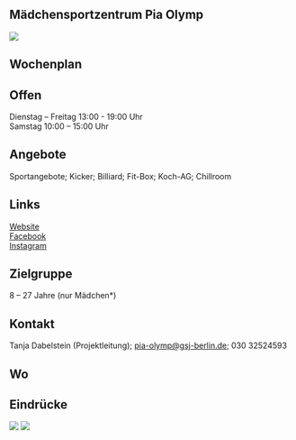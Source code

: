 ## Mädchensportzentrum Pia Olymp
<img id="topmedia" src="images/Logos/Pia.jpg" />

## Wochenplan
<div id='calendar' class="weeklyschedule"></div>
<script>window.onload = loadWeeklySchedule(GCAL_ID_PIA_OLYMP)</script>

## Offen
Dienstag – Freitag   13:00 - 19:00 Uhr<br>
Samstag              10:00 – 15:00 Uhr

## Angebote
<p id="activities">
Sportangebote; Kicker; Billiard; Fit-Box; Koch-AG; Chillroom
</p>

## Links
<a class="external_link" href="http://piaolymp.kietz-fuer-kids-freizeitsport.de">Website</a><br>
<a class="external_link" href="https://www.facebook.com/pia.olymp">Facebook</a><br>
<a class="external_link" href="https://www.instagram.com/piaolymp/">Instagram</a>

## Zielgruppe
 8 – 27 Jahre (nur Mädchen*)

## Kontakt
Tanja Dabelstein (Projektleitung); pia-olymp@gsj-berlin.de; 030 32524593

## Wo
<div id="gmap"></div>
<script>window.onload = showMap('Am Berl 25, 13051 Berlin', 0, 'gmap_mini')</script>

## Eindrücke
<div class="mediacontainer">
  <img src="images/Pia/1.jpg" />
  <img src="images/Pia/2.png" />
</div>
